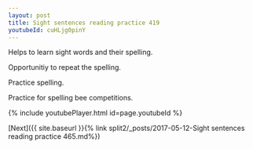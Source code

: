 ```yaml
---
layout: post
title: Sight sentences reading practice 419
youtubeId: cuHLjg0pinY
---
```

 
 
Helps to learn sight words and their spelling.

Opportunitiy to repeat the spelling. 

Practice spelling. 
 
Practice for spelling bee competitions. 
 
{% include youtubePlayer.html id=page.youtubeId %}
 
 

[Next]({{ site.baseurl }}{% link  split2/_posts/2017-05-12-Sight sentences reading practice 465.md%})
 

